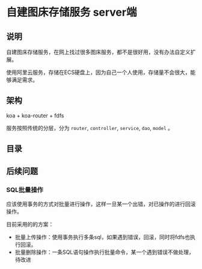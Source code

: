 # 自建图床存储服务 server端

## 说明
自建图床存储服务，在网上找过很多图床服务，都不是很好用，没有办法自定义扩展。

使用阿里云服务，存储在ECS硬盘上，因为自己一个人使用，存储量不会很大，能够满足需求。

## 架构

koa + koa-router + fdfs

服务按照传统的分层，分为 `router`, `controller`, `service`, `dao`, `model` 。

## 目录

## 后续问题

### SQL批量操作
 应该使用事务的方式对批量进行操作，这样一旦某一个出错，对已操作的进行回滚操作。

 目前采用的的方案：
 - 批量上传操作：使用事务执行多条sql，如果遇到错误，回滚，同时将fdfs也执行回滚。
 - 批量删除操作：一条SQL语句操作执行批量命令，某一个遇到错误不做处理，待改进
